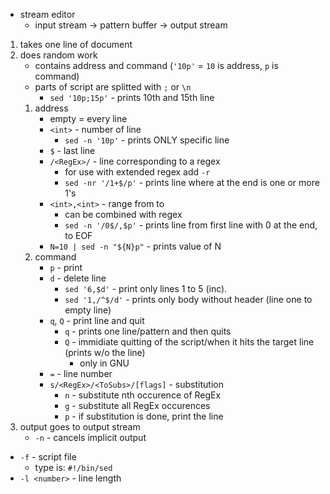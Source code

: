- stream editor
	- input stream -> pattern buffer -> output stream

1. takes one line of document
2. does random work
	- contains address and command (`'10p'` = `10` is address, `p` is command)
	- parts of script are splitted with `;` or `\n`
		- `sed '10p;15p'` - prints 10th and 15th line
	1. address
		- empty = every line
		- `<int>` - number of line
			- `sed -n '10p'` - prints ONLY specific line
		- `$` - last line
		- `/<RegEx>/` - line corresponding to a regex
			- for use with extended regex add `-r`
			- `sed -nr '/1+$/p'` - prints line where at the end is one or more 1's
		- `<int>,<int>` - range from to
			- can be combined with regex
			- `sed -n '/0$/,$p'` - prints line from first line with 0 at the end, to EOF
		- `N=10 | sed -n "${N}p"` - prints value of N
	2. command
		- `p` - print
		- `d` - delete line
			- `sed '6,$d'` - print only lines 1 to 5 (inc).
			- `sed '1,/^$/d'` - prints only body without header (line one to empty line)
		- `q`, `Q` - print line and quit
			- `q` - prints one line/pattern and then quits
			- `Q` - immidiate quitting of the script/when it hits the target line (prints w/o the line)
				- only in GNU
		- `=` - line number
		- `s/<RegEx>/<ToSubs>/[flags]` - substitution
			- `n` - substitute nth occurence of RegEx
			- `g` - substitute all RegEx occurences
			- `p` - if substitution is done, print the line
3. output goes to output stream
	- `-n` - cancels implicit output

- `-f` - script file
	- type is: `#!/bin/sed`
 - `-l <number>` - line length

